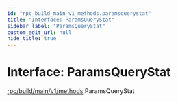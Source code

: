 ```yaml
---
id: "rpc_build_main_v1_methods.paramsquerystat"
title: "Interface: ParamsQueryStat"
sidebar_label: "ParamsQueryStat"
custom_edit_url: null
hide_title: true
---
```


# Interface: ParamsQueryStat

[rpc/build/main/v1/methods](../modules/rpc_build_main_v1_methods.md).ParamsQueryStat
